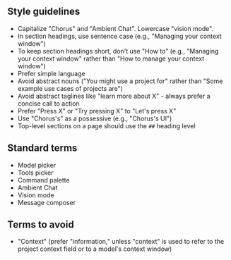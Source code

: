 ## Style guidelines

-   Capitalize "Chorus" and "Ambient Chat". Lowercase "vision mode".
-   In section headings, use sentence case (e.g., "Managing your context window")
-   To keep section headings short, don't use "How to" (e.g., "Managing your context window" rather than "How to manage your context window")
-   Prefer simple language
-   Avoid abstract nouns ("You might use a project for" rather than "Some example use cases of projects are")
-   Avoid abstract taglines like "learn more about X" - always prefer a concise call to action
-   Prefer "Press X" or "Try pressing X" to "Let's press X"
-   Use "Chorus's" as a possessive (e.g., "Chorus's UI")
-   Top-level sections on a page should use the `##` heading level

## Standard terms

-   Model picker
-   Tools picker
-   Command palette
-   Ambient Chat
-   Vision mode
-   Message composer

## Terms to avoid

-   "Context" (prefer "information," unless "context" is used to refer to the project context field or to a model's context window)
